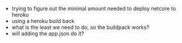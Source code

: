 ﻿* trying to figure out the minimal amount needed to deploy netcore to heroku
* using a heroku build back
* what is the least we need to do, so the buildpack works?
* will adding the app.json do it?